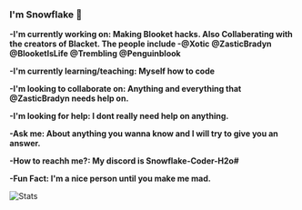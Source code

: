 ### I'm Snowflake 👋



**-I'm currently working on: Making Blooket hacks. Also Collaberating with the creators of Blacket. The people include 
-@Xotic @ZasticBradyn @BlooketIsLife @Trembling @Penguinblook**

**-I'm currently learning/teaching: Myself how to code**

**-I'm looking to collaborate on: Anything and everything that @ZasticBradyn needs help on.**

**-I'm looking for help: I dont really need help on anything.**

**-Ask me: About anything you wanna know and I will try to give you an answer.**

**-How to reachh me?: My discord is Snowflake-Coder-H2o#**

**-Fun Fact: I'm a nice person until you make me mad.**

![Stats](https://github-readme-stats.vercel.app/api?username=Snowflake-Coder-H2o&count_private=true&show_icons=true&theme=dark)
